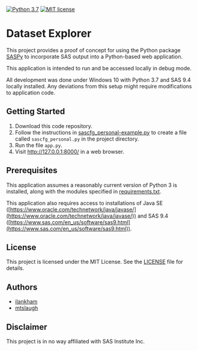 [![Python 3.7](https://img.shields.io/badge/python-3.7-brightgreen.svg)](#prerequisites)  [![MIT license](https://img.shields.io/badge/License-MIT-blue.svg)](LICENSE)

# Dataset Explorer
This project provides a proof of concept for using the Python package [SASPy](https://sassoftware.github.io/saspy/) to incorporate SAS output into a Python-based web application.

This application is intended to run and be accessed locally in debug mode.

All development was done under Windows 10 with Python 3.7 and SAS 9.4 locally installed. Any deviations from this setup might require modifications to application code.

## Getting Started

1. Download this code repository.
2. Follow the instructions in [sascfg_personal-example.py](sascfg_personal-example.py) to create a file called `sascfg_personal.py` in the project directory.
3. Run the file `app.py`.
4. Visit http://127.0.0.1:8000/ in a web browser.

## Prerequisites

This application assumes a reasonably current version of Python 3 is installed, along with the modules specified in [requirements.txt](requirements.txt).

This application also requires access to installations of Java SE ([https://www.oracle.com/technetwork/java/javase/](https://www.oracle.com/technetwork/java/javase/)) and SAS 9.4 ([https://www.sas.com/en_us/software/sas9.html](https://www.sas.com/en_us/software/sas9.html)).

## License
This project is licensed under the MIT License. See the [LICENSE](LICENSE) file for details.

## Authors
* [ilankham](https://github.com/ilankham)
* [mtslaugh](https://github.com/mtslaugh)

## Disclaimer

This project is in no way affiliated with SAS Institute Inc.
